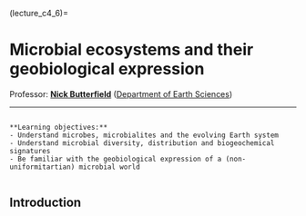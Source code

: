 (lecture_c4_6)=
# Microbial ecosystems and their geobiological expression

Professor: **[Nick Butterfield](mailto:njb1005@cam.ac.uk)** ([Department of Earth Sciences](https://esc.cam.ac.uk))

---

```{highlights}

**Learning objectives:**
- Understand microbes, microbialites and the evolving Earth system
- Understand microbial diversity, distribution and biogeochemical signatures
- Be familiar with the geobiological expression of a (non-uniformitartian) microbial world


```

## Introduction